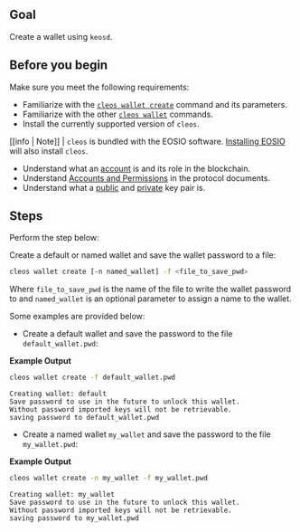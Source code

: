 ## Goal

Create a wallet using `keosd`.

## Before you begin

Make sure you meet the following requirements:

* Familiarize with the [`cleos wallet create`](../03_command-reference/wallet/create.md) command and its parameters.
* Familiarize with the other [`cleos wallet`](../03_command-reference/wallet/index.md) commands.
* Install the currently supported version of `cleos`.

[[info | Note]]
| `cleos` is bundled with the EOSIO software. [Installing EOSIO](../../00_install/index.md) will also install `cleos`.

* Understand what an [account](https://developers.eos.io/welcome/latest/glossary/index/#account) is and its role in the blockchain.
* Understand [Accounts and Permissions](https://developers.eos.io/welcome/latest/protocol-guides/accounts_and_permissions) in the protocol documents.
* Understand what a [public](https://developers.eos.io/welcome/latest/glossary/index/#public-key) and [private](https://developers.eos.io/welcome/latest/glossary/index/#private-key) key pair is.

## Steps

Perform the step below:

Create a default or named wallet and save the wallet password to a file:

```sh
cleos wallet create [-n named_wallet] -f <file_to_save_pwd>
```

Where `file_to_save_pwd` is the name of the file to write the wallet password to and `named_wallet` is an optional parameter to assign a name to the wallet.

Some examples are provided below:

* Create a default wallet and save the password to the file `default_wallet.pwd`:

**Example Output**

```sh
cleos wallet create -f default_wallet.pwd
```
```console
Creating wallet: default
Save password to use in the future to unlock this wallet.
Without password imported keys will not be retrievable.
saving password to default_wallet.pwd
```

* Create a named wallet `my_wallet` and save the password to the file `my_wallet.pwd`:

**Example Output**

```sh
cleos wallet create -n my_wallet -f my_wallet.pwd
```
```console
Creating wallet: my_wallet
Save password to use in the future to unlock this wallet.
Without password imported keys will not be retrievable.
saving password to my_wallet.pwd
```
